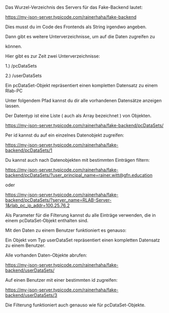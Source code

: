 

Das Wurzel-Verzeichnis des Servers für das Fake-Backend lautet:

https://my-json-server.typicode.com/rainerhaha/fake-backend

Dies musst du im Code des Frontends als String irgendwo angeben.

Dann gibt es weitere Unterverzeichnisse, um auf die Daten zugreifen zu 

können.

Hier gibt es zur Zeit zwei Unterverzeichnisse:

1.) /pcDataSets

2.) /userDataSets


Ein pcDataSet-Objekt repräsentiert einen kompletten Datensatz zu einem Rlab-PC

Unter folgendem Pfad kannst du dir alle vorhandenen Datensätze anzeigen lassen.

Der Datentyp ist eine Liste ( auch als Array bezeichnet ) von Objekten.

https://my-json-server.typicode.com/rainerhaha/fake-backend/pcDataSets/


Per id kannst du auf ein einzelnes Datenobjekt zugreifen:

https://my-json-server.typicode.com/rainerhaha/fake-backend/pcDataSets/1


Du kannst auch nach Datenobjekten mit bestimmten Einträgen filtern:

https://my-json-server.typicode.com/rainerhaha/fake-backend/pcDataSets/?user_principal_name=rainer.witt@gfn.education

oder 

https://my-json-server.typicode.com/rainerhaha/fake-backend/pcDataSets/?server_name=RLAB-Server-1&rlab_pc_ip_addr=100.25.76.2


Als Parameter für die Filterung kannst du alle Einträge verwenden, die in einem pcDataSet-Objekt enthalten sind.



Mit den Daten zu einem Benutzer funktioniert es genauso:

Ein Objekt vom Typ userDataSet repräsentiert einen kompletten Datensatz zu einem Benutzer.

Alle vorhanden Daten-Objekte abrufen:

https://my-json-server.typicode.com/rainerhaha/fake-backend/userDataSets/

Auf einen Benutzer mit einer bestimmten id zugreifen:

https://my-json-server.typicode.com/rainerhaha/fake-backend/userDataSets/3


Die Filterung funktioniert auch genauso wie für pcDataSet-Objekte.






